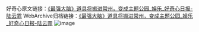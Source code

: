 好奇心原文链接：[《最强大脑》道具将搬进常州，变成主题公园_娱乐_好奇心日报-陆云霏](https://www.qdaily.com/articles/6217.html)
WebArchive归档链接：[《最强大脑》道具将搬进常州，变成主题公园_娱乐_好奇心日报-陆云霏](http://web.archive.org/web/20181006082114/http://www.qdaily.com:80/articles/6217.html)
![image](http://ww3.sinaimg.cn/large/007d5XDply1g3whgsnqjqj30u03of7wh)